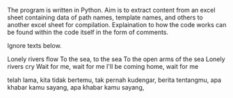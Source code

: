 The program is written in Python. Aim is to extract content from an excel sheet containing data of path names, template names, and others to another excel sheet for compilation. Explaination to how the code works can be found within the code itself in the form of comments. 

Ignore texts below.

Lonely rivers flow
To the sea, to the sea
To the open arms of the sea
Lonely rivers cry
Wait for me, wait for me
I'll be coming home, wait for me

telah lama,
kita tidak bertemu,
tak pernah kudengar,
berita tentangmu,
apa khabar kamu sayang,
apa khabar kamu sayang,
